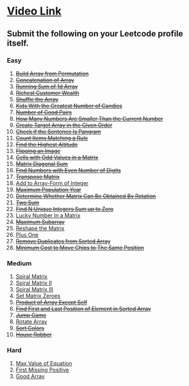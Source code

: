 # [Video Link](https://youtu.be/n60Dn0UsbEk)

## Submit the following on your Leetcode profile itself.

### Easy
1. ~~[Build Array from Permutation](https://leetcode.com/problems/build-array-from-permutation/)~~
2. ~~[Concatenation of Array](https://leetcode.com/problems/concatenation-of-array/)~~
3. ~~[Running Sum of 1d Array](https://leetcode.com/problems/running-sum-of-1d-array/)~~
4. ~~[Richest Customer Wealth](https://leetcode.com/problems/richest-customer-wealth/)~~
5. ~~[Shuffle the Array](https://leetcode.com/problems/shuffle-the-array/)~~
6. ~~[Kids With the Greatest Number of Candies](https://leetcode.com/problems/kids-with-the-greatest-number-of-candies/)~~
7. ~~[Number of Good Pairs](https://leetcode.com/problems/number-of-good-pairs/)~~
8. ~~[How Many Numbers Are Smaller Than the Current Number](https://leetcode.com/problems/how-many-numbers-are-smaller-than-the-current-number/)~~
9. ~~[Create Target Array in the Given Order](https://leetcode.com/problems/create-target-array-in-the-given-order/)~~
10. ~~[Check if the Sentence Is Pangram](https://leetcode.com/problems/check-if-the-sentence-is-pangram/)~~
11. ~~[Count Items Matching a Rule](https://leetcode.com/problems/count-items-matching-a-rule/)~~
12. ~~[Find the Highest Altitude](https://leetcode.com/problems/find-the-highest-altitude/)~~
13. ~~[Flipping an Image](https://leetcode.com/problems/flipping-an-image/)~~
14. ~~[Cells with Odd Values in a Matrix](https://leetcode.com/problems/cells-with-odd-values-in-a-matrix/)~~
15. ~~[Matrix Diagonal Sum](https://leetcode.com/problems/matrix-diagonal-sum/)~~
16. ~~[Find Numbers with Even Number of Digits](https://leetcode.com/problems/find-numbers-with-even-number-of-digits/)~~
17. ~~[Transpose Matrix](https://leetcode.com/problems/transpose-matrix/)~~
18. [Add to Array-Form of Integer](https://leetcode.com/problems/add-to-array-form-of-integer/)
19. ~~[Maximum Population Year](https://leetcode.com/problems/maximum-population-year/)~~
20. ~~[Determine Whether Matrix Can Be Obtained By Rotation](https://leetcode.com/problems/determine-whether-matrix-can-be-obtained-by-rotation/)~~
21. ~~[Two Sum](https://leetcode.com/problems/two-sum/)~~
22. ~~[Find N Unique Integers Sum up to Zero](https://leetcode.com/problems/find-n-unique-integers-sum-up-to-zero/)~~
23. [Lucky Number In a Matrix](https://leetcode.com/problems/lucky-numbers-in-a-matrix/)
24. ~~[Maximum Subarray](https://leetcode.com/problems/maximum-subarray/)~~
25. [Reshape the Matrix](https://leetcode.com/problems/reshape-the-matrix/)
26. [Plus One](https://leetcode.com/problems/plus-one/)
27. ~~[Remove Duplicates from Sorted Array](https://leetcode.com/problems/remove-duplicates-from-sorted-array/)~~
28. ~~[Minimum Cost to Move Chips to The Same Position](https://leetcode.com/problems/minimum-cost-to-move-chips-to-the-same-position/)~~

### Medium
1. [Spiral Matrix](https://leetcode.com/problems/spiral-matrix/)
2. [Spiral Matrix II](https://leetcode.com/problems/spiral-matrix-ii/)
3. [Spiral Matrix III](https://leetcode.com/problems/spiral-matrix-iii/)
4. [Set Matrix Zeroes](https://leetcode.com/problems/set-matrix-zeroes/)
5. ~~[Product of Array Except Self](https://leetcode.com/problems/product-of-array-except-self/)~~
6. ~~[Find First and Last Position of Element in Sorted Array](https://leetcode.com/problems/find-first-and-last-position-of-element-in-sorted-array/)~~
7. ~~[Jump Game](https://leetcode.com/problems/jump-game/)~~
8. [Rotate Array](https://leetcode.com/problems/rotate-array/)
9. ~~[Sort Colors](https://leetcode.com/problems/sort-colors/)~~
10. ~~[House Robber](https://leetcode.com/problems/house-robber/)~~

### Hard
1. [Max Value of Equation](https://leetcode.com/problems/max-value-of-equation/)
2. [First Missing Positive](https://leetcode.com/problems/first-missing-positive/)
3. [Good Array](https://leetcode.com/problems/check-if-it-is-a-good-array/)
